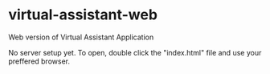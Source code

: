 # virtual-assistant-web
Web version of Virtual Assistant Application

No server setup yet.
To open, double click the "index.html" file and use your preffered browser.

